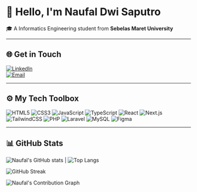 # 👋 Hello, I'm **Naufal Dwi Saputro**

🎓 A Informatics Engineering student from **Sebelas Maret University**  

---

## 🌐 Get in Touch

[![LinkedIn](https://img.shields.io/badge/LinkedIn-Connect-blue?style=for-the-badge&logo=linkedin)](https://www.linkedin.com/in/naufal-dwi-saputro-b14a03299/)  
[![Email](https://img.shields.io/badge/Email-Contact-red?style=for-the-badge&logo=gmail)](mailto:naufalsaputro219@gmail.com)

---

## ⚙️ My Tech Toolbox

![HTML5](https://img.shields.io/badge/HTML5-E44D26?style=for-the-badge&logo=html5&logoColor=white)
![CSS3](https://img.shields.io/badge/CSS3-264de4?style=for-the-badge&logo=css3&logoColor=white)
![JavaScript](https://img.shields.io/badge/JavaScript-F0DB4F?style=for-the-badge&logo=javascript&logoColor=black)
![TypeScript](https://img.shields.io/badge/TypeScript-3178C6?style=for-the-badge&logo=typescript&logoColor=white)
![React](https://img.shields.io/badge/React-61DAFB?style=for-the-badge&logo=react&logoColor=black)
![Next.js](https://img.shields.io/badge/Next.js-000000?style=for-the-badge&logo=next.js&logoColor=white)
![TailwindCSS](https://img.shields.io/badge/TailwindCSS-38B2AC?style=for-the-badge&logo=tailwindcss&logoColor=white)
![PHP](https://img.shields.io/badge/PHP-777BB4?style=for-the-badge&logo=php&logoColor=white)
![Laravel](https://img.shields.io/badge/Laravel-E74430?style=for-the-badge&logo=laravel&logoColor=white)
![MySQL](https://img.shields.io/badge/MySQL-005C84?style=for-the-badge&logo=mysql&logoColor=white)
![Figma](https://img.shields.io/badge/Figma-A259FF?style=for-the-badge&logo=figma&logoColor=white)

---

## 📊 GitHub Stats

![Naufal's GitHub stats](https://github-readme-stats.vercel.app/api?username=NaufalDsp&show_icons=true&count_private=true&theme=tokyonight) | ![Top Langs](https://github-readme-stats.vercel.app/api/top-langs/?username=NaufalDsp&layout=compact&count_private=true&theme=tokyonight)

![GitHub Streak](https://streak-stats.demolab.com?user=NaufalDsp&theme=tokyonight&hide_border=true)

![Naufal's Contribution Graph](https://github-readme-activity-graph.vercel.app/graph?username=NaufalDsp&theme=tokyo-night&color=00BFFF&line=1E90FF&point=1E90FF&area=true&hide_border=true)
